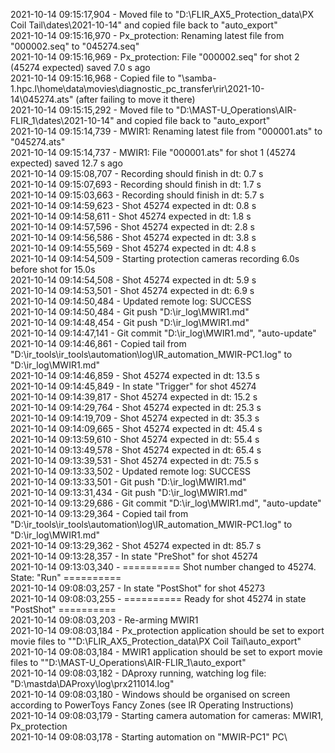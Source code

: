 2021-10-14 09:15:17,904 - Moved file to "D:\FLIR_AX5_Protection_data\PX Coil Tail\dates\2021-10-14" and copied file back to "auto_export"\
2021-10-14 09:15:16,970 - Px_protection: Renaming latest file from "000002.seq" to "045274.seq"\
2021-10-14 09:15:16,969 - Px_protection: File "000002.seq" for shot 2 (45274 expected) saved 7.0 s ago\
2021-10-14 09:15:16,968 - Copied file to "\\samba-1.hpc.l\home\data\movies\diagnostic_pc_transfer\rir\2021-10-14\045274.ats" (after failing to move it there)\
2021-10-14 09:15:15,292 - Moved file to "D:\MAST-U_Operations\AIR-FLIR_1\dates\2021-10-14" and copied file back to "auto_export"\
2021-10-14 09:15:14,739 - MWIR1: Renaming latest file from "000001.ats" to "045274.ats"\
2021-10-14 09:15:14,737 - MWIR1: File "000001.ats" for shot 1 (45274 expected) saved 12.7 s ago\
2021-10-14 09:15:08,707 - Recording should finish in dt: 0.7 s\
2021-10-14 09:15:07,693 - Recording should finish in dt: 1.7 s\
2021-10-14 09:15:03,663 - Recording should finish in dt: 5.7 s\
2021-10-14 09:14:59,623 - Shot 45274 expected in dt: 0.8 s\
2021-10-14 09:14:58,611 - Shot 45274 expected in dt: 1.8 s\
2021-10-14 09:14:57,596 - Shot 45274 expected in dt: 2.8 s\
2021-10-14 09:14:56,586 - Shot 45274 expected in dt: 3.8 s\
2021-10-14 09:14:55,569 - Shot 45274 expected in dt: 4.8 s\
2021-10-14 09:14:54,509 - Starting protection cameras recording 6.0s before shot for 15.0s\
2021-10-14 09:14:54,508 - Shot 45274 expected in dt: 5.9 s\
2021-10-14 09:14:53,501 - Shot 45274 expected in dt: 6.9 s\
2021-10-14 09:14:50,484 - Updated remote log: SUCCESS\
2021-10-14 09:14:50,484 - Git push "D:\ir_log\MWIR1.md"\
2021-10-14 09:14:48,454 - Git push "D:\ir_log\MWIR1.md"\
2021-10-14 09:14:47,141 - Git commit "D:\ir_log\MWIR1.md", "auto-update"\
2021-10-14 09:14:46,861 - Copied tail from "D:\ir_tools\ir_tools\automation\log\IR_automation_MWIR-PC1.log" to "D:\ir_log\MWIR1.md"\
2021-10-14 09:14:46,859 - Shot 45274 expected in dt: 13.5 s\
2021-10-14 09:14:45,849 - In state "Trigger" for shot 45274\
2021-10-14 09:14:39,817 - Shot 45274 expected in dt: 15.2 s\
2021-10-14 09:14:29,764 - Shot 45274 expected in dt: 25.3 s\
2021-10-14 09:14:19,709 - Shot 45274 expected in dt: 35.3 s\
2021-10-14 09:14:09,665 - Shot 45274 expected in dt: 45.4 s\
2021-10-14 09:13:59,610 - Shot 45274 expected in dt: 55.4 s\
2021-10-14 09:13:49,578 - Shot 45274 expected in dt: 65.4 s\
2021-10-14 09:13:39,531 - Shot 45274 expected in dt: 75.5 s\
2021-10-14 09:13:33,502 - Updated remote log: SUCCESS\
2021-10-14 09:13:33,501 - Git push "D:\ir_log\MWIR1.md"\
2021-10-14 09:13:31,434 - Git push "D:\ir_log\MWIR1.md"\
2021-10-14 09:13:29,686 - Git commit "D:\ir_log\MWIR1.md", "auto-update"\
2021-10-14 09:13:29,364 - Copied tail from "D:\ir_tools\ir_tools\automation\log\IR_automation_MWIR-PC1.log" to "D:\ir_log\MWIR1.md"\
2021-10-14 09:13:29,362 - Shot 45274 expected in dt: 85.7 s\
2021-10-14 09:13:28,357 - In state "PreShot" for shot 45274\
2021-10-14 09:13:03,340 - ========== Shot number changed to 45274. State: "Run" ==========\
2021-10-14 09:08:03,257 - In state "PostShot" for shot 45273\
2021-10-14 09:08:03,255 - ========== Ready for shot 45274 in state "PostShot" ==========\
2021-10-14 09:08:03,203 - Re-arming MWIR1\
2021-10-14 09:08:03,184 - Px_protection application should be set to export movie files to ""D:\FLIR_AX5_Protection_data\PX Coil Tail\auto_export"\
2021-10-14 09:08:03,184 - MWIR1 application should be set to export movie files to ""D:\MAST-U_Operations\AIR-FLIR_1\auto_export"\
2021-10-14 09:08:03,182 - DAproxy running, watching log file: "D:\mastda\DAProxy\log\prx211014.log"\
2021-10-14 09:08:03,180 - Windows should be organised on screen according to PowerToys Fancy Zones (see IR Operating Instructions)\
2021-10-14 09:08:03,179 - Starting camera automation for cameras: MWIR1, Px_protection\
2021-10-14 09:08:03,178 - Starting automation on "MWIR-PC1" PC\
